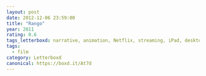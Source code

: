 ```yaml
---
layout: post 
date: 2012-12-06 23:59:00
title: "Rango"
year: 2011
rating: 0.6
tags_letterboxd: narrative, animation, Netflix, streaming, iPad, desktop, NYC
tags:
  - film
category: Letterboxd
canonical: https://boxd.it/At7d
---
```


